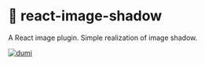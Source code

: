 # 🌈 react-image-shadow

A React image plugin. Simple realization of image shadow.

[![dumi](https://img.shields.io/badge/docs%20by-dumi-blue?style=flat-square)](https://github.com/umijs/dumi)

##
